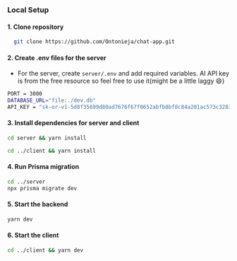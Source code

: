 <h3>Local Setup</h3>

<h4>1. Clone repository</h4>

 ```bash
   git clone https://github.com/Ontonieja/chat-app.git
```

<h4>2. Create .env files for the server</h4>

- For the server, create `server/.env` and add required variables. AI API key is from the free resource so feel free to use it(might be a little laggy 😄)
```bash
PORT = 3000
DATABASE_URL="file:./dev.db"
API_KEY = "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"
```


<h4>3. Install dependencies for server and client</h4>

```bash
cd server && yarn install
```
```bash
cd ../client && yarn install
```
<h4>4. Run Prisma migration</h4>

 ```bash
cd ../server
npx prisma migrate dev
```

<h4>5. Start the backend</h4>

 ```bash
 yarn dev
```

<h4>6. Start the client</h4>

 ```bash
cd ../client && yarn dev
